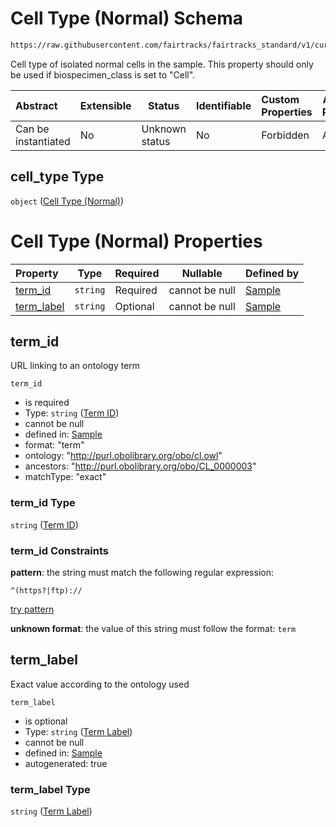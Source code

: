 # Cell Type (Normal) Schema

```txt
https://raw.githubusercontent.com/fairtracks/fairtracks_standard/v1/current/json/schema/fairtracks_sample.schema.json#/properties/sample_type/properties/cell_type
```

Cell type of isolated normal cells in the sample. This property should only be used if biospecimen_class is set to "Cell".


| Abstract            | Extensible | Status         | Identifiable | Custom Properties | Additional Properties | Access Restrictions | Defined In                                                                                             |
| :------------------ | ---------- | -------------- | ------------ | :---------------- | --------------------- | ------------------- | ------------------------------------------------------------------------------------------------------ |
| Can be instantiated | No         | Unknown status | No           | Forbidden         | Allowed               | none                | [fairtracks_sample.schema.json\*](../json/schema/fairtracks_sample.schema.json "open original schema") |

## cell_type Type

`object` ([Cell Type (Normal)](fairtracks_sample-properties-sample-type-properties-cell-type-normal.md))

# Cell Type (Normal) Properties

| Property                  | Type     | Required | Nullable       | Defined by                                                                                                                                                                                                                                                                                              |
| :------------------------ | -------- | -------- | -------------- | :------------------------------------------------------------------------------------------------------------------------------------------------------------------------------------------------------------------------------------------------------------------------------------------------------ |
| [term_id](#term_id)       | `string` | Required | cannot be null | [Sample](fairtracks_sample-properties-sample-type-properties-cell-type-normal-properties-term-id.md "https://raw.githubusercontent.com/fairtracks/fairtracks_standard/v1/current/json/schema/fairtracks_sample.schema.json#/properties/sample_type/properties/cell_type/properties/term_id")       |
| [term_label](#term_label) | `string` | Optional | cannot be null | [Sample](fairtracks_sample-properties-sample-type-properties-cell-type-normal-properties-term-label.md "https://raw.githubusercontent.com/fairtracks/fairtracks_standard/v1/current/json/schema/fairtracks_sample.schema.json#/properties/sample_type/properties/cell_type/properties/term_label") |

## term_id

URL linking to an ontology term


`term_id`

-   is required
-   Type: `string` ([Term ID](fairtracks_sample-properties-sample-type-properties-cell-type-normal-properties-term-id.md))
-   cannot be null
-   defined in: [Sample](fairtracks_sample-properties-sample-type-properties-cell-type-normal-properties-term-id.md "https://raw.githubusercontent.com/fairtracks/fairtracks_standard/v1/current/json/schema/fairtracks_sample.schema.json#/properties/sample_type/properties/cell_type/properties/term_id")
-   format: "term"
-   ontology: "http://purl.obolibrary.org/obo/cl.owl"
-   ancestors: "http://purl.obolibrary.org/obo/CL_0000003"
-   matchType: "exact"

### term_id Type

`string` ([Term ID](fairtracks_sample-properties-sample-type-properties-cell-type-normal-properties-term-id.md))

### term_id Constraints

**pattern**: the string must match the following regular expression: 

```regexp
^(https?|ftp)://
```

[try pattern](https://regexr.com/?expression=%5E(https%3F%7Cftp)%3A%2F%2F "try regular expression with regexr.com")

**unknown format**: the value of this string must follow the format: `term`

## term_label

Exact value according to the ontology used


`term_label`

-   is optional
-   Type: `string` ([Term Label](fairtracks_sample-properties-sample-type-properties-cell-type-normal-properties-term-label.md))
-   cannot be null
-   defined in: [Sample](fairtracks_sample-properties-sample-type-properties-cell-type-normal-properties-term-label.md "https://raw.githubusercontent.com/fairtracks/fairtracks_standard/v1/current/json/schema/fairtracks_sample.schema.json#/properties/sample_type/properties/cell_type/properties/term_label")
-   autogenerated: true

### term_label Type

`string` ([Term Label](fairtracks_sample-properties-sample-type-properties-cell-type-normal-properties-term-label.md))
